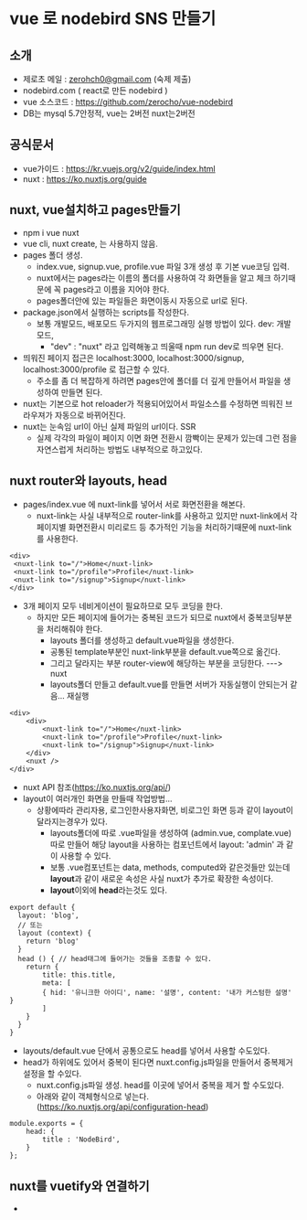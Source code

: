 # vue 로 nodebird SNS 만들기

## 소개
* 제로초 메일 : zerohch0@gmail.com (숙제 제출)
* nodebird.com ( react로 만든 nodebird )
* vue 소스코드 : https://github.com/zerocho/vue-nodebird
* DB는 mysql 5.7안정적, vue는 2버전 nuxt는2버전

## 공식문서
* vue가이드 : https://kr.vuejs.org/v2/guide/index.html
* nuxt : https://ko.nuxtjs.org/guide

## nuxt, vue설치하고 pages만들기
* npm i vue nuxt
* vue cli, nuxt create, 는 사용하지 않음.
* pages 폴더 생성. 
  - index.vue, signup.vue, profile.vue 파일 3개 생성 후 기본 vue코딩 입력.
  - nuxt에서는 pages라는 이름의 폴더를 사용하여 각 화면들을 알고 체크 하기때문에 꼭 pages라고 이름을 지어야 한다.
  - pages폴더안에 있는 파일들은 화면이동시 자동으로 url로 된다.
* package.json에서 실행하는 scripts를 작성한다.
  - 보통 개발모드, 배포모드 두가지의 웹프로그래밍 실행 방법이 있다. dev: 개발모드, 
    - "dev" : "nuxt" 라고 입력해놓고 띄울때 npm run dev로 띄우면 된다.
* 띄워진 페이지 접근은 localhost:3000, localhost:3000/signup, localhost:3000/profile 로 접근할 수 있다.
  - 주소를 좀 더 복잡하게 하려면 pages안에 폴더를 더 깊게 만들어서 파일을 생성하여 만들면 된다.
* nuxt는 기본으로 hot reloader가 적용되어있어서 파일소스를 수정하면 띄워진 브라우져가 자동으로 바뀌어진다.
* nuxt는 눈속임 url이 아닌 실제 파일의 url이다. SSR
  - 실제 각각의 파일이 페이지 이면 화면 전환시 깜빡이는 문제가 있는데 그런 점을 자연스럽게 처리하는 방법도 내부적으로 하고있다.

## nuxt router와 layouts, head 
* pages/index.vue 에 nuxt-link를 넣어서 서로 화면전환을 해본다.
  - nuxt-link는 사실 내부적으로 router-link를 사용하고 있지만 nuxt-link에서 각 페이지별 화면전환시 미리로드 등 추가적인 기능을 처리하기때문에 nuxt-link를 사용한다.
```
<div>
 <nuxt-link to="/">Home</nuxt-link>
 <nuxt-link to="/profile">Profile</nuxt-link>
 <nuxt-link to="/signup">Signup</nuxt-link>
</div>
```
* 3개 페이지 모두 네비게이션이 필요하므로 모두 코딩을 한다.
  - 하지만 모든 페이지에 들어가는 중복된 코드가 되므로 nuxt에서 중복코딩부분을 처리해줘야 한다. 
    - layouts 폴더를 생성하고 default.vue파일을 생성한다.
    - 공통된 template부분인 nuxt-link부분을 default.vue쪽으로 옮긴다.
    - 그리고 달라지는 부분 router-view에 해당하는 부분을 코딩한다. ---> nuxt
    - layouts폴더 만들고 default.vue를 만들면 서버가 자동실행이 안되는거 같음... 재실행
```
<div>
    <div>
        <nuxt-link to="/">Home</nuxt-link>
        <nuxt-link to="/profile">Profile</nuxt-link>
        <nuxt-link to="/signup">Signup</nuxt-link>
    </div>
    <nuxt />
</div>
```
* nuxt API 참조(https://ko.nuxtjs.org/api/)
* layout이 여러개인 화면을 만들때 작업방법...
  - 상황에따라 관리자용, 로그인한사용자화면, 비로그인 화면 등과 같이 layout이 달라지는경우가 있다.
    - layouts폴더에 따로 .vue파일을 생성하여 (admin.vue, complate.vue) 따로 만들어 해당 layout을 사용하는 컴포넌트에서 layout: 'admin' 과 같이 사용할 수 있다.
    - 보통 .vue컴포넌트는 data, methods, computed와 같은것들만 있는데 **layout**과 같이 새로운 속성은 사실 nuxt가 추가로 확장한 속성이다.
    - **layout**이외에 **head**라는것도 있다.
```
export default {
  layout: 'blog',
  // 또는
  layout (context) {
    return 'blog'
  }
  head () { // head태그에 들어가는 것들을 조종할 수 있다.
    return {
        title: this.title,
        meta: [
        { hid: '유니크한 아이디', name: '설명', content: '내가 커스텀한 설명' }
        ]
    }
  }
}

```
* layouts/default.vue 단에서 공통으로도 head를 넣어서 사용할 수도있다.
* head가 하위에도 있어서 중복이 된다면 nuxt.config.js파일을 만들어서 중복제거 설정을 할 수있다.
  - nuxt.config.js파일 생성. head를 이곳에 넣어서 중복을 제거 할 수도있다.
  - 아래와 같이 객체형식으로 넣는다.(https://ko.nuxtjs.org/api/configuration-head)
```
module.exports = {
    head: {
        title : 'NodeBird',
    }
};
```

## nuxt를 vuetify와 연결하기
* 


